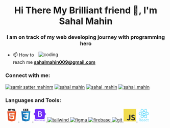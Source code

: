 <h1 align="center">Hi There My Brilliant friend 👋, I'm Sahal Mahin</h1>
  <h3 align="center">I am on track of my web developing journey with programming hero</h3>

  <img alt="coding" width="400" align="right"
    src="[https://media.istockphoto.com/id/1350595566/photo/cyber-security-firewall-interface-protection-concept-businesswoman-protecting-herself-from.jpg?s=1024x1024&w=is&k=20&c=xPiZoZ35Hbvo4edrpWHQAD991IBnW_vNJYjhacDjp9g=](https://i.postimg.cc/prxLxvch/close-up-image-programer-working-his-desk-office.jpg)" />

  - 📫 How to reach me **sahalmahin009@gmail.com**

  <h3 align="left">Connect with me:</h3>
  <p align="left">
    <a href="https://linkedin.com/in/samir satter mahinm" target="blank"><img align="center"
        src="https://raw.githubusercontent.com/rahuldkjain/github-profile-readme-generator/master/src/images/icons/Social/linked-in-alt.svg"
        alt="samir satter mahinm" height="30" width="40" /></a>
    <a href="https://fb.com/sahal mahin" target="blank"><img align="center"
        src="https://raw.githubusercontent.com/rahuldkjain/github-profile-readme-generator/master/src/images/icons/Social/facebook.svg"
        alt="sahal mahin" height="30" width="40" /></a>
    <a href="https://instagram.com/sahal_mahin" target="blank"><img align="center"
        src="https://raw.githubusercontent.com/rahuldkjain/github-profile-readme-generator/master/src/images/icons/Social/instagram.svg"
        alt="sahal_mahin" height="30" width="40" /></a>
    <a href="https://discord.gg/sahal_mahin" target="blank"><img align="center"
        src="https://raw.githubusercontent.com/rahuldkjain/github-profile-readme-generator/master/src/images/icons/Social/discord.svg"
        alt="sahal_mahin" height="30" width="40" /></a>
  </p>

  <h3 align="left">Languages and Tools:</h3>
  <p align="left">
    <a href="https://www.w3.org/html/" target="_blank" rel="noreferrer"> <img
        src="https://raw.githubusercontent.com/devicons/devicon/master/icons/html5/html5-original-wordmark.svg"
        alt="html5" width="40" height="40" /> </a>
    <a href="https://www.w3schools.com/css/" target="_blank" rel="noreferrer"> <img
        src="https://raw.githubusercontent.com/devicons/devicon/master/icons/css3/css3-original-wordmark.svg" alt="css3"
        width="40" height="40" /> </a>
    <a href="https://getbootstrap.com" target="_blank" rel="noreferrer"> <img
        src="https://raw.githubusercontent.com/devicons/devicon/master/icons/bootstrap/bootstrap-plain-wordmark.svg"
        alt="bootstrap" width="40" height="40" /> </a>
    <a href="https://tailwindcss.com/" target="_blank" rel="noreferrer">
      <img src="https://www.vectorlogo.zone/logos/tailwindcss/tailwindcss-icon.svg" alt="tailwind" width="40"
        height="40" /> </a>
    <a href="https://www.figma.com/" target="_blank" rel="noreferrer"> <img
        src="https://www.vectorlogo.zone/logos/figma/figma-icon.svg" alt="figma" width="40" height="40" /> </a>
    <a href="https://firebase.google.com/" target="_blank" rel="noreferrer"> <img
        src="https://www.vectorlogo.zone/logos/firebase/firebase-icon.svg" alt="firebase" width="40" height="40" /> </a>
    <a href="https://git-scm.com/" target="_blank" rel="noreferrer"> <img
        src="https://www.vectorlogo.zone/logos/git-scm/git-scm-icon.svg" alt="git" width="40" height="40" /> </a>
    <a href="https://developer.mozilla.org/en-US/docs/Web/JavaScript" target="_blank" rel="noreferrer"> <img
        src="https://raw.githubusercontent.com/devicons/devicon/master/icons/javascript/javascript-original.svg"
        alt="javascript" width="40" height="40" /> </a>
    <a href="https://reactjs.org/" target="_blank" rel="noreferrer">
      <img src="https://raw.githubusercontent.com/devicons/devicon/master/icons/react/react-original-wordmark.svg"
        alt="react" width="40" height="40" /> </a>
  </p>
